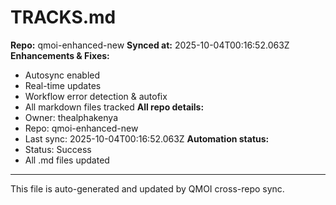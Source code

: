 # TRACKS.md

**Repo:** qmoi-enhanced-new
**Synced at:** 2025-10-04T00:16:52.063Z
**Enhancements & Fixes:**
- Autosync enabled
- Real-time updates
- Workflow error detection & autofix
- All markdown files tracked
**All repo details:**
- Owner: thealphakenya
- Repo: qmoi-enhanced-new
- Last sync: 2025-10-04T00:16:52.063Z
**Automation status:**
- Status: Success
- All .md files updated
---
This file is auto-generated and updated by QMOI cross-repo sync.
